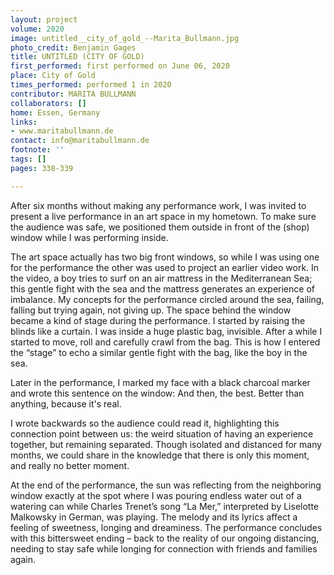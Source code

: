 ```yaml
---
layout: project
volume: 2020
image: untitled__city_of_gold_--Marita_Bullmann.jpg
photo_credit: Benjamin Gages
title: UNTITLED (CITY OF GOLD)
first_performed: first performed on June 06, 2020
place: City of Gold
times_performed: performed 1 in 2020
contributor: MARITA BULLMANN
collaborators: []
home: Essen, Germany
links:
- www.maritabullmann.de
contact: info@maritabullmann.de
footnote: ''
tags: []
pages: 338-339

---
```


After six months without making any performance work, I was invited to present a live performance in an art space in my hometown. To make sure the audience was safe, we positioned them outside in front of the (shop) window while I was performing inside. 

The art space actually has two big front windows, so while I was using one for the performance the other was used to project an earlier video work. In the video, a boy tries to surf on an air mattress in the Mediterranean Sea; this gentle fight with the sea and the mattress generates an experience of imbalance.
My concepts for the performance circled around the sea, failing, falling but trying again, not giving up. 
The space behind the window became a kind of stage during the performance. I started by raising the blinds like a curtain. I was inside a huge plastic bag, invisible. After a while I started to move, roll and carefully crawl from the bag. This is how I entered the “stage” to echo a similar gentle fight with the bag, like the boy in the sea.

Later in the performance, I marked my face with a black charcoal marker and wrote this sentence on the window: 
And then, the best. 
Better than anything, 
because it's real.

I wrote backwards so the audience could read it, highlighting this connection point between us: the weird situation of having an experience together, but remaining separated. Though isolated and distanced for many months, we could share in the knowledge that there is only this moment, and really no better moment. 

At the end of the performance, the sun was reflecting from the neighboring window exactly at the spot where I was pouring endless water out of a watering can while Charles Trenet’s song “La Mer,” interpreted by Liselotte Malkowsky in German, was playing. The melody and its lyrics affect a feeling of sweetness, longing and dreaminess. The performance concludes with this bittersweet ending – back to the reality of our ongoing distancing, needing to stay safe while longing for connection with friends and families again.
